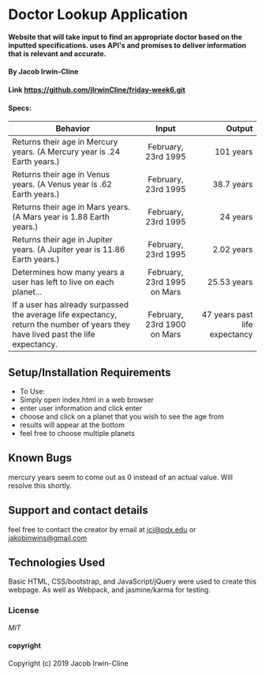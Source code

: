 # Doctor Lookup Application

####  Website that will take input to find an appropriate doctor based on the inputted specifications. uses API's and promises to deliver information that is relevant and accurate.

#### By Jacob Irwin-Cline
#### Link https://github.com/jIrwinCline/friday-week6.git

#### Specs:


| Behavior | Input | Output |
| ------------- |:-------------:| -----:|
Returns their age in Mercury years. (A Mercury year is .24 Earth years.)|February, 23rd 1995|101 years|
Returns their age in Venus years. (A Venus year is .62 Earth years.)|February, 23rd 1995|38.7 years|
Returns their age in Mars years. (A Mars year is 1.88 Earth years.)|February, 23rd 1995|24 years|
Returns their age in Jupiter years. (A Jupiter year is 11.86 Earth years.)|February, 23rd 1995|2.02 years|
Determines how many years a user has left to live on each planet… |February, 23rd 1995 on Mars|25.53 years|
If a user has already surpassed the average life expectancy, return the number of years they have lived past the life expectancy.| February, 23rd 1900 on Mars| 47 years past life expectancy|


## Setup/Installation Requirements

* To Use:
* Simply open index.html in a web browser
* enter user information and click enter                  
* choose and click on a planet that you wish to see the age from
* results will appear at the bottom
* feel free to choose multiple planets


## Known Bugs

mercury years seem to come out as 0 instead of an actual value. Will resolve this shortly.

## Support and contact details

feel free to contact the creator by email at jci@pdx.edu or jakobinwins@gmail.com

## Technologies Used

Basic HTML, CSS/bootstrap, and JavaScript/jQuery were used to create this webpage. As well as Webpack, and jasmine/karma for testing.

### License

*MIT*

#### copyright ####

Copyright (c) 2019 Jacob Irwin-Cline
